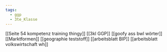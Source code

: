 ```yaml
---
tags:
  - ggp
  - 3te_Klasse
---
```

[[Seite 54 kompetenz training thingy]]
[[3kl GGP]]
[[goofy ass bwl wörter]]
[[Marktformen]]
[[geographie teststoff]]
[[arbeitsblatt BIP]]
[[arbeitsblatt volkswirtschaft wh]]